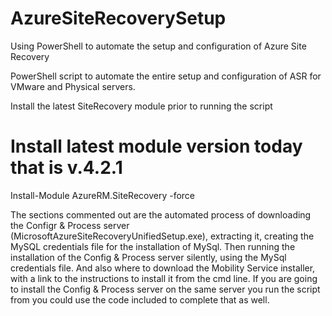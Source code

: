 # AzureSiteRecoverySetup
Using PowerShell to automate the setup and configuration of Azure Site Recovery

PowerShell script to automate the entire setup and configuration of ASR for VMware and Physical servers.

Install the latest SiteRecovery module prior to running the script
# Install latest module version today that is v.4.2.1
Install-Module AzureRM.SiteRecovery -force


The sections commented out are the automated process of downloading the Configr & Process server (MicrosoftAzureSiteRecoveryUnifiedSetup.exe), extracting it, creating the MySQL credentials file for the installation of MySql. Then running the installation of the Config & Process server silently, using the MySql credentials file.  And also where to download the Mobility Service installer, with a link to the instructions to install it from the cmd line.  If you are going to install the Config & Process server on the same server you run the script from you could use the code included to complete that as well.


